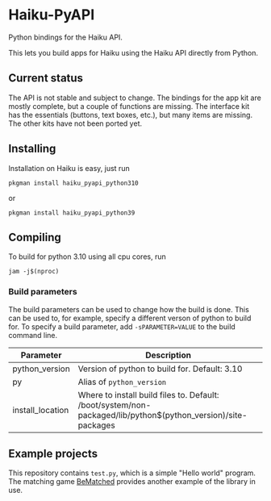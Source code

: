 # Haiku-PyAPI

Python bindings for the Haiku API.

This lets you build apps for Haiku using the Haiku API directly from Python.

## Current status

The API is not stable and subject to change. The bindings for the app kit
are mostly complete, but a couple of functions are missing. The interface
kit has the essentials (buttons, text boxes, etc.), but many items are
missing. The other kits have not been ported yet.

## Installing

Installation on Haiku is easy, just run

`pkgman install haiku_pyapi_python310`

or

`pkgman install haiku_pyapi_python39`

## Compiling

To build for python 3.10 using all cpu cores, run

`jam -j$(nproc)`

### Build parameters

The build parameters can be used to change how the build is done. This can be
used to, for example, specify a different verson of python to build for. To
specify a build parameter, add `-sPARAMETER=VALUE` to the build command line.

| Parameter        | Description                                   |
| ---------------- | --------------------------------------------- |
| python_version   | Version of python to build for. Default: 3.10 |
| py               | Alias of `python_version`                     |
| install_location | Where to install build files to. Default: /boot/system/non-packaged/lib/python$(python_version)/site-packages |

## Example projects

This repository contains `test.py`, which is a simple "Hello world" program.
The matching game [BeMatched](https://github.com/coolcoder613eb/BeMatched)
provides another example of the library in use.
